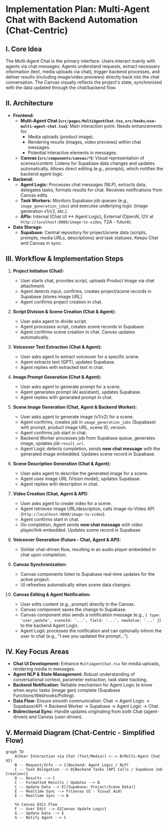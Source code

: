 # Implementation Plan: Multi-Agent Chat with Backend Automation (Chat-Centric)

## I. Core Idea

The Multi-Agent Chat is the primary interface. Users interact mainly with agents via chat messages. Agents understand requests, extract necessary information (text, media uploads via chat), trigger backend processes, and deliver results (including image/video previews) directly back into the chat conversation. The Canvas visually reflects the project's state, synchronized with the data updated through the chat/backend flow.

## II. Architecture

*   **Frontend:**
    *   **Multi-Agent Chat (`src/pages/MultiAgentChat.tsx`, `src/hooks/use-multi-agent-chat.tsx`):** Main interaction point. Needs enhancements for:
        *   Media uploads (product image).
        *   Rendering results (images, video previews) within chat messages.
        *   Potential interactive elements in messages.
    *   **Canvas (`src/components/canvas/*`):** Visual representation of scenes/content. Listens for Supabase data changes and updates automatically. Allows direct editing (e.g., prompts), which notifies the backend agent logic.
*   **Backend:**
    *   **Agent Logic:** Processes chat messages (NLP), extracts data, delegates tasks, formats results for chat. Receives notifications from Canvas edits.
    *   **Task Workers:** Monitors Supabase job queues (e.g., `image_generation_jobs`) and executes underlying logic (image generation v1/v2, etc.).
    *   **APIs:** Internal (Chat UI <-> Agent Logic), External (OpenAI, I2V at `http://localhost:8080/image-to-video`, T2A - future).
*   **Data Storage:**
    *   **Supabase:** Central repository for project/scene data (scripts, prompts, media URLs, descriptions) and task statuses. Keeps Chat and Canvas in sync.

## III. Workflow & Implementation Steps

1.  **Project Initiation (Chat):**
    *   User starts chat, provides script, uploads Product Image via chat attachment.
    *   Agent detects input, confirms, creates project/scene records in Supabase (stores image URL).
    *   Agent confirms project creation in chat.

2.  **Script Division & Scene Creation (Chat & Agent):**
    *   User asks agent to divide script.
    *   Agent processes script, creates scene records in Supabase.
    *   Agent confirms scene creation in chat. Canvas updates automatically.

3.  **Voiceover Text Extraction (Chat & Agent):**
    *   User asks agent to extract voiceover for a specific scene.
    *   Agent extracts text (GPT), updates Supabase.
    *   Agent replies with extracted text in chat.

4.  **Image Prompt Generation (Chat & Agent):**
    *   User asks agent to generate prompt for a scene.
    *   Agent generates prompt (AI assistant), updates Supabase.
    *   Agent replies with generated prompt in chat.

5.  **Scene Image Generation (Chat, Agent & Backend Worker):**
    *   User asks agent to generate image (v1/v2) for a scene.
    *   Agent confirms, creates job in `image_generation_jobs` (Supabase) with prompt, product image URL, scene ID, version.
    *   Agent confirms job start in chat.
    *   Backend Worker processes job from Supabase queue, generates image, updates job `result_url`.
    *   Agent Logic detects completion, sends **new chat message** with the generated image embedded. Updates scene record in Supabase.

6.  **Scene Description Generation (Chat & Agent):**
    *   User asks agent to describe the generated image for a scene.
    *   Agent uses image URL (Vision model), updates Supabase.
    *   Agent replies with description in chat.

7.  **Video Creation (Chat, Agent & API):**
    *   User asks agent to create video for a scene.
    *   Agent retrieves image URL/description, calls Image-to-Video API (`http://localhost:8080/image-to-video`).
    *   Agent confirms start in chat.
    *   On completion, Agent sends **new chat message** with video player/link embedded. Updates scene record in Supabase.

8.  **Voiceover Generation (Future - Chat, Agent & API):**
    *   Similar chat-driven flow, resulting in an audio player embedded in chat upon completion.

9.  **Canvas Synchronization:**
    *   Canvas components listen to Supabase real-time updates for the active project.
    *   UI refreshes automatically when scene data changes.

10. **Canvas Editing & Agent Notification:**
    *   User edits content (e.g., prompt) directly in the Canvas.
    *   Canvas component saves the change to Supabase.
    *   Canvas component *also* sends a notification message (e.g., `{ type: 'user_update', sceneId: '...', field: '...', newValue: '...' }`) to the backend Agent Logic.
    *   Agent Logic processes the notification and can optionally inform the user in chat (e.g., "I see you updated the prompt...").

## IV. Key Focus Areas

*   **Chat UI Development:** Enhance `MultiAgentChat.tsx` for media uploads, rendering media in messages.
*   **Agent NLP & State Management:** Robust understanding of conversational context, parameter extraction, task state tracking.
*   **Backend Notification:** Reliable mechanism for Agent Logic to know when async tasks (image gen) complete (Supabase Functions/Webhooks/Polling).
*   **Data Flow:** Ensure smooth communication: Chat -> Agent Logic -> Supabase/API -> Backend Worker -> Supabase -> Agent Logic -> Chat.
*   **Bidirectional Sync:** Handle updates originating from both Chat (agent-driven) and Canvas (user-driven).

## V. Mermaid Diagram (Chat-Centric - Simplified Flow)

```mermaid
graph TD
    A[User Interaction via Chat (Text/Media)] <--> B(Multi-Agent Chat UI)
    B -- Request/Info --> C(Backend: Agent Logic / NLP)
    C -- Task Delegation --> D{Backend Tasks (API Calls / Supabase Job Creation)}
    D -- Results --> C
    C -- Formatted Results / Updates --> B
    C -- Update Data --> E[(Supabase: Project/Scene Data)]
    E -- Realtime Sync --> F(Canvas UI - Visual Aid)
    E -- Realtime Sync --> B

    %% Canvas Edit Flow
    F -- User Edit --> G{Canvas Update Logic}
    G -- Update Data --> E
    G -- Notify Agent --> C